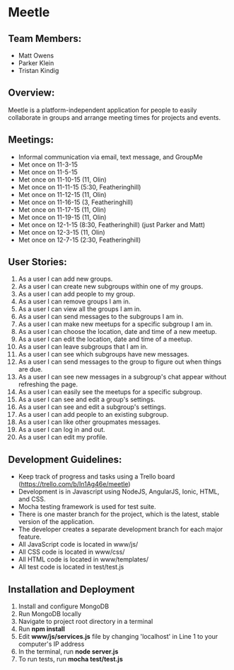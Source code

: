 # Meetle

## Team Members:
- Matt Owens
- Parker Klein
- Tristan Kindig

## Overview:
Meetle is a platform-independent application for people to easily collaborate in groups and arrange meeting times for projects and events.

## Meetings:
- Informal communication via email, text message, and GroupMe
- Met once on 11-3-15
- Met once on 11-5-15
- Met once on 11-10-15 (11, Olin)
- Met once on 11-11-15 (5:30, Featheringhill)
- Met once on 11-12-15 (11, Olin)
- Met once on 11-16-15 (3, Featheringhill)
- Met once on 11-17-15 (11, Olin)
- Met once on 11-19-15 (11, Olin)
- Met once on 12-1-15 (8:30, Featheringhill) (just Parker and Matt)
- Met once on 12-3-15 (11, Olin)
- Met once on 12-7-15 (2:30, Featheringhill)

## User Stories:
1. As a user I can add new groups.
2. As a user I can create new subgroups within one of my groups.
3. As a user I can add people to my group.
4. As a user I can remove groups I am in.
5. As a user I can view all the groups I am in.
6. As a user I can send messages to the subgroups I am in.
7. As a user I can make new meetups for a specific subgroup I am in.
8. As a user I can choose the location, date and time of a new meetup.
9. As a user I can edit the location, date and time of a meetup.
10. As a user I can leave subgroups that I am in.
11. As a user I can see which subgroups have new messages.
12. As a user I can send messages to the group to figure out when things are due.
13. As a user I can see new messages in a subgroup's chat appear without refreshing the page.
14. As a user I can easily see the meetups for a specific subgroup.
15. As a user I can see and edit a group's settings.
16. As a user I can see and edit a subgroup's settings.
17. As a user I can add people to an existing subgroup.
18. As a user I can like other groupmates messages.
19. As a user I can log in and out.
20. As a user I can edit my profile.

## Development Guidelines:
- Keep track of progress and tasks using a Trello board (https://trello.com/b/In1Ag46e/meetle)
- Development is in Javascript using NodeJS, AngularJS, Ionic, HTML, and CSS.
- Mocha testing framework is used for test suite.
- There is one master branch for the project, which is the latest, stable version of the application.
- The developer creates a separate development branch for each major feature.
- All JavaScript code is located in www/js/
- All CSS code is located in www/css/
- All HTML code is located in www/templates/
- All test code is located in test/test.js

## Installation and Deployment
1. Install and configure MongoDB
2. Run MongoDB locally
3. Navigate to project root directory in a terminal
4. Run **npm install**
5. Edit **www/js/services.js** file by changing 'localhost' in Line 1 to your computer's IP address
7. In the terminal, run **node server.js**
8. To run tests, run **mocha test/test.js**
